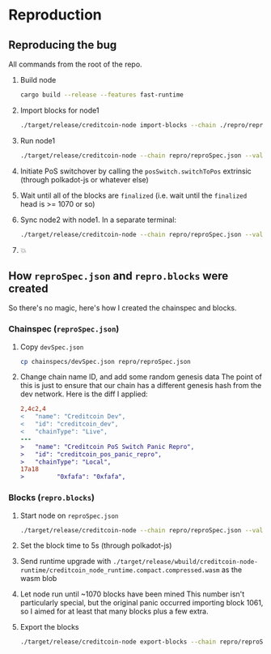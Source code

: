 # Reproduction

## Reproducing the bug

All commands from the root of the repo.

1. Build node

    ```bash
    cargo build --release --features fast-runtime
    ```

2. Import blocks for node1

    ```bash
    ./target/release/creditcoin-node import-blocks --chain ./repro/reproSpec.json --base-path ./repro/chaindata/node1 --state-pruning archive --blocks-pruning archive --database paritydb ./repro/repro.blocks
    ```

3. Run node1

    ```bash
    ./target/release/creditcoin-node --chain repro/reproSpec.json --validator --alice --mining-threads 1 --mining-key 5GrwvaEF5zXb26Fz9rcQpDWS57CtERHpNehXCPcNoHGKutQY --pruning archive --node-key 844794b5f1da387970d769debc3a30f729f3515841121ccecebed2582723e04d --base-path ./repro/chaindata/node1
    ```

4. Initiate PoS switchover by calling the `posSwitch.switchToPos` extrinsic (through polkadot-js or whatever else)

5. Wait until all of the blocks are `finalized` (i.e. wait until the `finalized` head is >= 1070 or so)

6. Sync node2 with node1. In a separate terminal:

    ```bash
    ./target/release/creditcoin-node --chain repro/reproSpec.json --validator --mining-threads 1 --base-path ./repro/chaindata/node2 --rpc-cors=all --mining-key 5GrwvaEF5zXb26Fz9rcQpDWS57CtERHpNehXCPcNoHGKutQY --bootnodes '/ip4/127.0.0.1/tcp/30333/p2p/12D3KooWSrv5vZAh2Xr97BpyHLZ8scGqcaPr8CLYvm4EVtLwKiXy' --port 30334 --ws-port 9945 --rpc-port 9934 --pruning archive
    ```

7. 💥

## How `reproSpec.json` and `repro.blocks` were created

So there's no magic, here's how I created the chainspec and blocks.

### Chainspec (`reproSpec.json`)

1. Copy `devSpec.json`

    ```bash
    cp chainspecs/devSpec.json repro/reproSpec.json
    ```

2. Change chain name ID, and add some random genesis data
    The point of this is just to ensure that our chain has a different genesis hash from the dev network.
    Here is the diff I applied:

    ```diff
    2,4c2,4
    <   "name": "Creditcoin Dev",
    <   "id": "creditcoin_dev",
    <   "chainType": "Live",
    ---
    >   "name": "Creditcoin PoS Switch Panic Repro",
    >   "id": "creditcoin_pos_panic_repro",
    >   "chainType": "Local",
    17a18
    >         "0xfafa": "0xfafa",
    ```

### Blocks (`repro.blocks`)

1. Start node on `reproSpec.json`

    ```bash
    ./target/release/creditcoin-node --chain repro/reproSpec.json --validator --alice --mining-threads 1 --mining-key 5GsNKWrzHCPw1urznfdoHsrv1oDT1GxD7gpjvkR9LKibWTHh --pruning archive --node-key 844794b5f1da387970d769debc3a30f729f3515841121ccecebed2582723e04d --base-path ./repro/chaindata/node1
    ```

2. Set the block time to 5s (through polkadot-js)
3. Send runtime upgrade with `./target/release/wbuild/creditcoin-node-runtime/creditcoin_node_runtime.compact.compressed.wasm` as the wasm blob
4. Let node run until ~1070 blocks have been mined
    This number isn't particularly special, but the original panic occurred importing block 1061, so I aimed
    for at least that many blocks plus a few extra.

5. Export the blocks

    ```bash
    ./target/release/creditcoin-node export-blocks --chain repro/reproSpec.json --blocks-pruning archive --state-pruning archive --database paritydb repro/repro.blocks
    ```
